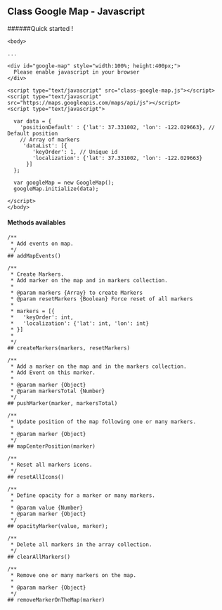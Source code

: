 ## Class Google Map - Javascript

######Quick started !

```
<body>

...

<div id="google-map" style="width:100%; height:400px;">
  Please enable javascript in your browser
</div>

<script type="text/javascript" src="class-google-map.js"></script>
<script type="text/javascript" src="https://maps.googleapis.com/maps/api/js"></script>
<script type="text/javascript">

  var data = {
    'positionDefault' : {'lat': 37.331002, 'lon': -122.029663}, // Default position
    // Array of markers
     'dataList': [{
        'keyOrder': 1, // Unique id
        'localization': {'lat': 37.331002, 'lon': -122.029663}
      }]
  };

  var googleMap = new GoogleMap();
  googleMap.initialize(data);
  
</script>
</body>
```


#### Methods availables

    /**
     * Add events on map.
     */
    ## addMapEvents()

    /**
     * Create Markers.
     * Add marker on the map and in markers collection.
     *
     * @param markers {Array} to create Markers
     * @param resetMarkers {Boolean} Force reset of all markers
     *
     * markers = [{
     *   'keyOrder': int,
     *   'localization': {'lat': int, 'lon': int}
     * }]
     *
     */
    ## createMarkers(markers, resetMarkers)

    /**
     * Add a marker on the map and in the markers collection.
     * Add Event on this marker.
     *
     * @param marker {Object}
     * @param markersTotal {Number}
     */
    ## pushMarker(marker, markersTotal)

    /**
     * Update position of the map following one or many markers.
     *
     * @param marker {Object}
     */
    ## mapCenterPosition(marker)

    /**
     * Reset all markers icons.
     */
    ## resetAllIcons()

    /**
     * Define opacity for a marker or many markers.
     *
     * @param value {Number}
     * @param marker {Object}
     */
    ## opacityMarker(value, marker);

    /**
     * Delete all markers in the array collection.
     */
    ## clearAllMarkers()

    /**
     * Remove one or many markers on the map.
     *
     * @param marker {Object}
     */
    ## removeMarkerOnTheMap(marker)